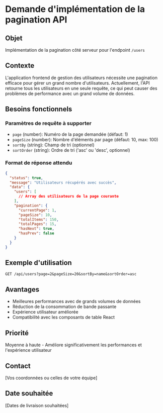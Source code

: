 # Demande d'implémentation de la pagination API

## Objet
Implémentation de la pagination côté serveur pour l'endpoint `/users`

## Contexte
L'application frontend de gestion des utilisateurs nécessite une pagination efficace pour gérer un grand nombre d'utilisateurs. Actuellement, l'API retourne tous les utilisateurs en une seule requête, ce qui peut causer des problèmes de performance avec un grand volume de données.

## Besoins fonctionnels

### Paramètres de requête à supporter
- `page` (number): Numéro de la page demandée (défaut: 1)
- `pageSize` (number): Nombre d'éléments par page (défaut: 10, max: 100)
- `sortBy` (string): Champ de tri (optionnel)
- `sortOrder` (string): Ordre de tri ('asc' ou 'desc', optionnel)

### Format de réponse attendu
```json
{
  "status": true,
  "message": "Utilisateurs récupérés avec succès",
  "data": {
    "users": [
      // Array des utilisateurs de la page courante
    ],
    "pagination": {
      "currentPage": 1,
      "pageSize": 10,
      "totalItems": 150,
      "totalPages": 15,
      "hasNext": true,
      "hasPrev": false
    }
  }
}
```

## Exemple d'utilisation
```
GET /api/users?page=2&pageSize=20&sortBy=name&sortOrder=asc
```

## Avantages
- Meilleures performances avec de grands volumes de données
- Réduction de la consommation de bande passante
- Expérience utilisateur améliorée
- Compatibilité avec les composants de table React

## Priorité
Moyenne à haute - Améliore significativement les performances et l'expérience utilisateur

## Contact
[Vos coordonnées ou celles de votre équipe]

## Date souhaitée
[Dates de livraison souhaitées]
